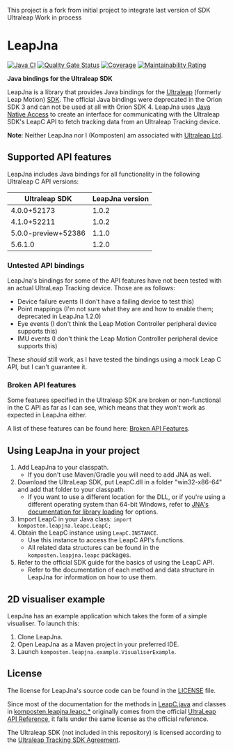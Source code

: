 This project is a fork from initial project to integrate last version of SDK Ultraleap
Work in process

# LeapJna

[![Java CI](https://github.com/Komposten/LeapJna/workflows/Java%20CI/badge.svg?branch=unit-testing)](https://github.com/Komposten/LeapJna/actions?query=workflow%3A"Java+CI") [![Quality Gate Status](https://sonarcloud.io/api/project_badges/measure?project=Komposten_LeapJna&metric=alert_status)](https://sonarcloud.io/dashboard?id=Komposten_LeapJna) [![Coverage](https://sonarcloud.io/api/project_badges/measure?project=Komposten_LeapJna&metric=coverage)](https://sonarcloud.io/dashboard?id=Komposten_LeapJna) [![Maintainability Rating](https://sonarcloud.io/api/project_badges/measure?project=Komposten_LeapJna&metric=sqale_rating)](https://sonarcloud.io/dashboard?id=Komposten_LeapJna)

**Java bindings for the Ultraleap SDK**

LeapJna is a library that provides Java bindings for the [Ultraleap](https://www.ultraleap.com) (formerly Leap Motion) [SDK](https://docs.ultraleap.com). The official Java bindings were deprecated in the Orion SDK 3 and can not be used at all with Orion SDK 4. LeapJna uses [Java Native Access](https://github.com/java-native-access/jna) to create an interface for communicating with the Ultraleap SDK's LeapC API to fetch tracking data from an Ultraleap Tracking device.

**Note**: Neither LeapJna nor I (Komposten) am associated with [Ultraleap Ltd](https://ultraleap.com/).

## Supported API features
LeapJna includes Java bindings for all functionality in the following Ultraleap C API versions:

Ultraleap SDK | LeapJna version
------------ | -------------
4.0.0+52173 | 1.0.2
4.1.0+52211 | 1.0.2
5.0.0-preview+52386 | 1.1.0
5.6.1.0 | 1.2.0


### Untested API bindings
LeapJna's bindings for some of the API features have not been tested with an actual UltraLeap Tracking device. Those are as follows:
* Device failure events (I don't have a failing device to test this)
* Point mappings (I'm not sure what they are and how to enable them; deprecated in LeapJna 1.2.0)
* Eye events (I don't think the Leap Motion Controller peripheral device supports this)
* IMU events (I don't think the Leap Motion Controller peripheral device supports this)

These _should_ still work, as I have tested the bindings using a mock Leap C API, but I can't guarantee it.

### Broken API features
Some features specified in the Ultraleap SDK are broken or non-functional in the C API as far as I can see, which means that they won't work as expected in LeapJna either.

A list of these features can be found here: [Broken API Features](BROKEN_API_FEATURES.md).

## Using LeapJna in your project
1. Add LeapJna to your classpath.
    * If you don't use Maven/Gradle you will need to add JNA as well.
2. Download the UltraLeap SDK, put LeapC.dll in a folder "win32-x86-64" and add that folder to your classpath.
    * If you want to use a different location for the DLL, or if you're using a different operating system than 64-bit Windows, refer to [JNA's documentation for library loading](http://java-native-access.github.io/jna/5.5.0/javadoc/com/sun/jna/NativeLibrary.html) for options.
3. Import LeapC in your Java class: `import komposten.leapjna.leapc.LeapC;`
4. Obtain the LeapC instance using `LeapC.INSTANCE`.
    * Use this instance to access the LeapC API's functions.
    * All related data structures can be found in the `komposten.leapjna.leapc` packages.
5. Refer to the official SDK guide for the basics of using the LeapC API.
    * Refer to the documentation of each method and data structure in LeapJna for information on how to use them.

## 2D visualiser example
LeapJna has an example application which takes the form of a simple visualiser. To launch this:
1. Clone LeapJna.
2. Open LeapJna as a Maven project in your preferred IDE.
3. Launch `komposten.leapjna.example.VisualiserExample`.

## License
The license for LeapJna's source code can be found in the [LICENSE](LICENSE) file.

Since most of the documentation for the methods in [LeapC.java](src/main/java/komposten/leapjna/leapc/LeapC.java) and classes in [komposten.leapjna.leapc.*](src/main/java/komposten/leapjna/leapc) originally comes from the official [UltraLeap API Reference](https://docs.ultraleap.com/tracking-api/api-reference.html), it falls under the same license as the official reference.

The Ultraleap SDK (not included in this repository) is licensed according to the [Ultraleap Tracking SDK Agreement](https://central.leapmotion.com/agreements/SdkAgreement).
